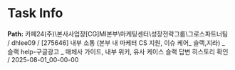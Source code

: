 # Task Info

**Path:** 카페24(주)\본사사업장\[CG]MI본부\마케팅센터\성장전략그룹\그로스파트너팀 / dhlee09 / [275646] 내부 소통 (본부 내 마케터 CS 지원, 이슈 케어_ 슬랙,지라) _ 슬랙 help-구글광고 _ 매체사 가이드, 내부 위키, 유사 케이스 슬랙 답변 히스토리 확인 / 2025-08-01_00-00-00

